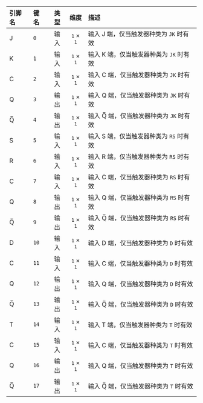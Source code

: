 <!--
DO NOT EDIT THIS FILE DIRECTLY.
This file is generated by tools/comp-docs.js.
All changes will be overwritten by regeneration.
-->

<slot class="model-pins">

| 引脚名 | 键名 | 类型 | 维度 | 描述 |
|:------ |:---- |:----:|:----:|:---- |
| J | `0` | 输入 | <samp>1</samp> × <samp>1</samp> | 输入 J 端，仅当触发器种类为 `JK` 时有效 |
| K | `1` | 输入 | <samp>1</samp> × <samp>1</samp> | 输入 K 端，仅当触发器种类为 `JK` 时有效 |
| C | `2` | 输入 | <samp>1</samp> × <samp>1</samp> | 输入 C 端，仅当触发器种类为 `JK` 时有效 |
| Q | `3` | 输出 | <samp>1</samp> × <samp>1</samp> | 输入 Q 端，仅当触发器种类为 `JK` 时有效 |
| Q̅ | `4` | 输出 | <samp>1</samp> × <samp>1</samp> | 输入 Q̅ 端，仅当触发器种类为 `JK` 时有效 |
| S | `5` | 输入 | <samp>1</samp> × <samp>1</samp> | 输入 S 端，仅当触发器种类为 `RS` 时有效 |
| R | `6` | 输入 | <samp>1</samp> × <samp>1</samp> | 输入 R 端，仅当触发器种类为 `RS` 时有效 |
| C | `7` | 输入 | <samp>1</samp> × <samp>1</samp> | 输入 C 端，仅当触发器种类为 `RS` 时有效 |
| Q | `8` | 输出 | <samp>1</samp> × <samp>1</samp> | 输入 Q 端，仅当触发器种类为 `RS` 时有效 |
| Q̅ | `9` | 输出 | <samp>1</samp> × <samp>1</samp> | 输入 Q̅ 端，仅当触发器种类为 `RS` 时有效 |
| D | `10` | 输入 | <samp>1</samp> × <samp>1</samp> | 输入 D 端，仅当触发器种类为 `D` 时有效 |
| C | `11` | 输入 | <samp>1</samp> × <samp>1</samp> | 输入 C 端，仅当触发器种类为 `D` 时有效 |
| Q | `12` | 输出 | <samp>1</samp> × <samp>1</samp> | 输入 Q 端，仅当触发器种类为 `D` 时有效 |
| Q̅ | `13` | 输出 | <samp>1</samp> × <samp>1</samp> | 输入 Q̅ 端，仅当触发器种类为 `D` 时有效 |
| T | `14` | 输入 | <samp>1</samp> × <samp>1</samp> | 输入 T 端，仅当触发器种类为 `T` 时有效 |
| C | `15` | 输入 | <samp>1</samp> × <samp>1</samp> | 输入 C 端，仅当触发器种类为 `T` 时有效 |
| Q | `16` | 输出 | <samp>1</samp> × <samp>1</samp> | 输入 Q 端，仅当触发器种类为 `T` 时有效 |
| Q̅ | `17` | 输出 | <samp>1</samp> × <samp>1</samp> | 输入 Q̅ 端，仅当触发器种类为 `T` 时有效 |

</slot>
